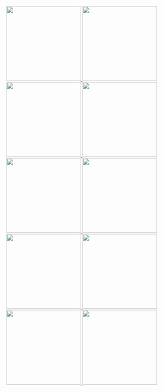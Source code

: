  <section className="scrolling-cuisines">
        <a href="https://codeburst.io/how-to-create-horizontal-scrolling-containers-d8069651e9c6">
          <img
            className="cuisines"
            src="https://api-private.atlassian.com/users/ad1005e0f2e657949d0c81a018f7afb1/avatar"
            width="200px"
          ></img>
        </a>
        <a href="#">
          <img
            className="cuisines"
            src="https://api-private.atlassian.com/users/ad1005e0f2e657949d0c81a018f7afb1/avatar"
            width="200px"
          ></img>
        </a>
        <a href="#">
          <img
            className="cuisines"
            src="https://api-private.atlassian.com/users/ad1005e0f2e657949d0c81a018f7afb1/avatar"
            width="200px"
          ></img>
        </a>
        <a href="#">
          <img
            className="cuisines"
            src="https://api-private.atlassian.com/users/ad1005e0f2e657949d0c81a018f7afb1/avatar"
            width="200px"
          ></img>
        </a>
        <a href="#">
          <img
            className="cuisines"
            src="https://api-private.atlassian.com/users/ad1005e0f2e657949d0c81a018f7afb1/avatar"
            width="200px"
          ></img>
        </a>
        <a href="#">
          <img
            className="cuisines"
            src="https://api-private.atlassian.com/users/ad1005e0f2e657949d0c81a018f7afb1/avatar"
            width="200px"
          ></img>
        </a>
        <a href="#">
          <img
            className="cuisines"
            src="https://api-private.atlassian.com/users/ad1005e0f2e657949d0c81a018f7afb1/avatar"
            width="200px"
          ></img>
        </a>
        <a href="#">
          <img
            className="cuisines"
            src="https://api-private.atlassian.com/users/ad1005e0f2e657949d0c81a018f7afb1/avatar"
            width="200px"
          ></img>
        </a>
        <a href="#">
          <img
            className="cuisines"
            src="https://api-private.atlassian.com/users/ad1005e0f2e657949d0c81a018f7afb1/avatar"
            width="200px"
          ></img>
        </a>
        <a href="#">
          <img
            className="cuisines"
            src="https://api-private.atlassian.com/users/ad1005e0f2e657949d0c81a018f7afb1/avatar"
            width="200px"
          ></img>
        </a>
      </section>

